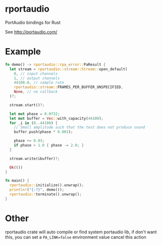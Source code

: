 rportaudio
===


PortAudio bindings for Rust

See http://portaudio.com/

# Example

```rust
fn demo() -> rportaudio::rpa_error::PaResult {
  let stream = rportaudio::stream::Stream::open_default(
    0, // input channels
    1, // output channels
    44100.0, // sample rate
    rportaudio::stream::FRAMES_PER_BUFFER_UNSPECIFIED,
    None, // no callback
  )?;

  stream.start()?;

  let mut phase = 0.0f32;
  let mut buffer = Vec::with_capacity(44100);
  for _i in (0..44100) {
    // Small amplitude such that the test does not produce sound
    buffer.push(phase * 0.001);

    phase += 0.03;
    if phase > 1.0 { phase -= 2.0; }
  }

  stream.write(&buffer)?;

  Ok(())
}

fn main() {
  rportaudio::initialize().unwrap();
  println!("{:?}", demo());
  rportaudio::terminate().unwrap();
}
```

# Other

rportaudio crate will auto compile or find system portaudio lib, if don't want this, you can set a `PA_LINK=false` environment value cancel this action

